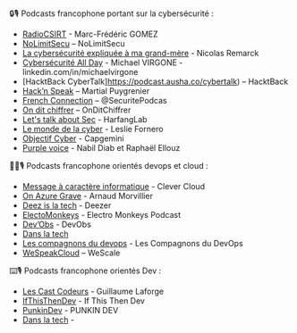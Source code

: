 🔒🎙️ Podcasts francophone portant sur la cybersécurité : 
 - [RadioCSIRT](https://www.radiocsirt.org/) - Marc-Frédéric GOMEZ
 - [NoLimitSecu](https://www.nolimitsecu.fr/) – NoLimitSecu
 - [La cybersécurité expliquée à ma grand-mère](https://smartlink.ausha.co/la-cyber-securite-expliquee-a-ma-grand-mere) - Nicolas Remarck
 - [Cybersécurité All Day](https://cybersecuriteallday.fr/) - Michael VIRGONE - linkedin.com/in/michaelvirgone
 - [HacktBack CyberTalk]https://podcast.ausha.co/cybertalk) – HacktBack
 - [Hack’n Speak](https://anchor.fm/hacknspeak) – Martial Puygrenier
 - [French Connection](https://securite.fm/) – @SecuritePodcas
 - [On dit chiffrer](https://feeds.acast.com/public/shows/on-dit-chiffrer) – OnDitChiffrer
 - [Let's talk about Sec](https://podcastaddict.com/podcast/let-s-talk-about-sec/4838402) - HarfangLab
 - [Le monde de la cyber](https://podcastaddict.com/podcast/le-monde-de-la-cyber/4110724) - Leslie Fornero
 - [Objectif Cyber](https://www.capgemini.com/fr-fr/perspectives/publications/podcast-objectif-tech/objectif-cyber/) - Capgemini
 - [Purple voice](https://www.deezer.com/us/show/1001900081) - Nabil Diab et Raphaël Ellouz
   

😶‍🌫️🎙️ Podcasts francophone orientés devops et cloud :
 - [Message à caractère informatique](https://www.clever-cloud.com/fr/podcast/) - Clever Cloud
 - [On Azure Grave](https://shows.acast.com/on-azure-grave-onag) - Arnaud Morvillier
 - [Deez is la tech](https://www.deezer.com/fr/show/5244847) - Deezer
 - [ElectoMonkeys](https://electro-monkeys.fr/) - Electro Monkeys Podcast
 - [Dev’Obs](https://devobs.p7t.tech/episodes) - DevObs
 - [Dans la tech](https://open.spotify.com/show/0GlIJ34eW9qg0yKvHmlFUh)
 - [Les compagnons du devops](https://www.youtube.com/c/lescompagnonsdudevops) - Les Compagnons du DevOps
 - [WeSpeakCloud](https://podcastaddict.com/podcast/2664488) – WeScale
   

⌨️🎙️ Podcasts francophone orientés Dev :
 - [Les Cast Codeurs](https://lescastcodeurs.com/) - Guillaume Laforge
 - [IfThisThenDev](https://ifttd.io/) - If This Then Dev
 - [PunkinDev](https://podcast.ausha.co/punkindev) - PUNKIN DEV
 - [Dans la tech](https://lnkd.in/egWYQCmc) - 

